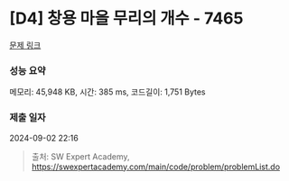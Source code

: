 # [D4] 창용 마을 무리의 개수 - 7465 

[문제 링크](https://swexpertacademy.com/main/code/problem/problemDetail.do?contestProbId=AWngfZVa9XwDFAQU) 

### 성능 요약

메모리: 45,948 KB, 시간: 385 ms, 코드길이: 1,751 Bytes

### 제출 일자

2024-09-02 22:16



> 출처: SW Expert Academy, https://swexpertacademy.com/main/code/problem/problemList.do